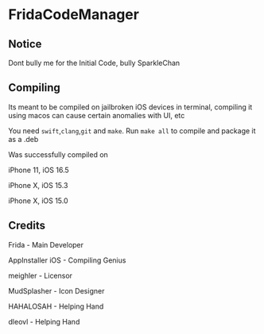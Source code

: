 # FridaCodeManager

## Notice
Dont bully me for the Initial Code, bully SparkleChan

## Compiling
Its meant to be compiled on jailbroken iOS devices in terminal,
compiling it using macos can cause certain anomalies with UI, etc

You need `swift`,`clang`,`git` and `make`. Run `make all` to compile and package it as a .deb

Was successfully compiled on

iPhone 11, iOS 16.5

iPhone X, iOS 15.3

iPhone X, iOS 15.0

## Credits
Frida - Main Developer

AppInstaller iOS - Compiling Genius

meighler - Licensor

MudSplasher - Icon Designer

HAHALOSAH - Helping Hand

dleovl - Helping Hand
